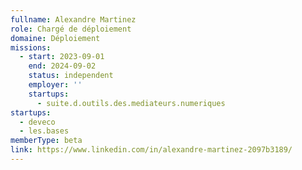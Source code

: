```yaml
---
fullname: Alexandre Martinez
role: Chargé de déploiement
domaine: Déploiement
missions:
  - start: 2023-09-01
    end: 2024-09-02
    status: independent
    employer: ''
    startups:
      - suite.d.outils.des.mediateurs.numeriques
startups:
  - deveco
  - les.bases
memberType: beta
link: https://www.linkedin.com/in/alexandre-martinez-2097b3189/
---
```


